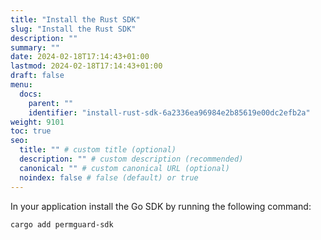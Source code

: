 ```yaml
---
title: "Install the Rust SDK"
slug: "Install the Rust SDK"
description: ""
summary: ""
date: 2024-02-18T17:14:43+01:00
lastmod: 2024-02-18T17:14:43+01:00
draft: false
menu:
  docs:
    parent: ""
    identifier: "install-rust-sdk-6a2336ea96984e2b85619e00dc2efb2a"
weight: 9101
toc: true
seo:
  title: "" # custom title (optional)
  description: "" # custom description (recommended)
  canonical: "" # custom canonical URL (optional)
  noindex: false # false (default) or true
---
```


In your application install the Go SDK by running the following command:

```bash
cargo add permguard-sdk
```
